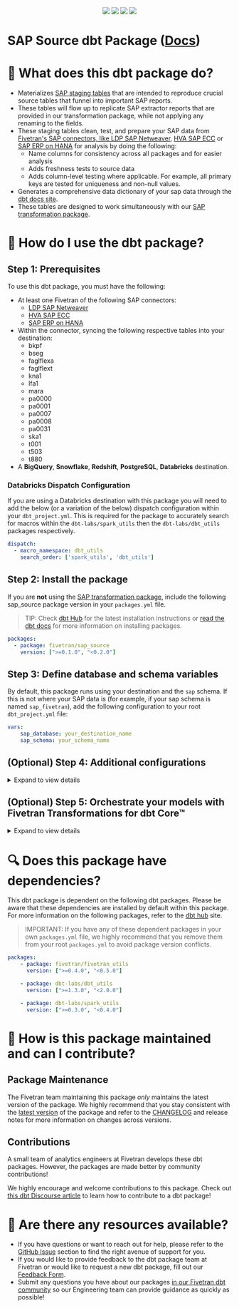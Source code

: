 <p align="center">
    <a alt="License"
        href="https://github.com/fivetran/dbt_sap_source/blob/main/LICENSE">
        <img src="https://img.shields.io/badge/License-Apache%202.0-blue.svg" /></a>
    <a alt="dbt-core">
        <img src="https://img.shields.io/badge/dbt_Core™_version->=1.3.0_<2.0.0-orange.svg" /></a>
    <a alt="Maintained?">
        <img src="https://img.shields.io/badge/Maintained%3F-yes-green.svg" /></a>
    <a alt="PRs">
        <img src="https://img.shields.io/badge/Contributions-welcome-blueviolet" /></a>
</p>

# SAP Source dbt Package ([Docs](https://fivetran.github.io/dbt_sap_source/))
# 📣 What does this dbt package do?
- Materializes [SAP staging tables](https://fivetran.github.io/dbt_sap_source/#!/overview/sap_source/models/?g_v=1&g_e=seeds) that are intended to reproduce crucial source tables that funnel into important SAP reports.
- These tables will flow up to replicate SAP extractor reports that are provided in our transformation package, while not applying any renaming to the fields.
- These staging tables clean, test, and prepare your SAP data from [Fivetran's SAP connectors, like LDP SAP Netweaver](https://fivetran.com/docs/local-data-processing/requirements/source-and-target-requirements/sap-netweaver-requirements), [HVA SAP ECC](https://fivetran.com/docs/databases/sap-erp/high-volume-agent) or [SAP ERP on HANA](https://fivetran.com/docs/databases/sap-erp/sap-erp-hana) for analysis by doing the following:
  - Name columns for consistency across all packages and for easier analysis
  - Adds freshness tests to source data
  - Adds column-level testing where applicable. For example, all primary keys are tested for uniqueness and non-null values.
- Generates a comprehensive data dictionary of your sap data through the [dbt docs site](https://fivetran.github.io/dbt_sap_source/).
- These tables are designed to work simultaneously with our [SAP transformation package](https://github.com/fivetran/dbt_sap).

# 🎯 How do I use the dbt package?
## Step 1: Prerequisites
To use this dbt package, you must have the following:
- At least one Fivetran of the following SAP connectors:
   - [LDP SAP Netweaver](https://fivetran.com/docs/local-data-processing/requirements/source-and-target-requirements/sap-netweaver-requirements)
   - [HVA SAP ECC](https://fivetran.com/docs/databases/sap-erp/high-volume-agent)
   - [SAP ERP on HANA](https://fivetran.com/docs/databases/sap-erp/sap-erp-hana) 
- Within the connector, syncing the following respective tables into your destination:
   - bkpf
   - bseg
   - faglflexa
   - faglflext
   - kna1
   - lfa1
   - mara
   - pa0000
   - pa0001
   - pa0007
   - pa0008
   - pa0031
   - ska1
   - t001
   - t503
   - t880
- A **BigQuery**, **Snowflake**, **Redshift**, **PostgreSQL**, **Databricks** destination.

### Databricks Dispatch Configuration
If you are using a Databricks destination with this package you will need to add the below (or a variation of the below) dispatch configuration within your `dbt_project.yml`. This is required for the package to accurately search for macros within the `dbt-labs/spark_utils` then the `dbt-labs/dbt_utils` packages respectively.
```yml
dispatch:
  - macro_namespace: dbt_utils
    search_order: ['spark_utils', 'dbt_utils']
```

## Step 2: Install the package
If you  are **not** using the [SAP transformation package](https://github.com/fivetran/dbt_sap), include the following sap_source package version in your `packages.yml` file. 
> TIP: Check [dbt Hub](https://hub.getdbt.com/) for the latest installation instructions or [read the dbt docs](https://docs.getdbt.com/docs/package-management) for more information on installing packages.
```yaml
packages:
  - package: fivetran/sap_source
    version: [">=0.1.0", "<0.2.0"]
```

## Step 3: Define database and schema variables
By default, this package runs using your destination and the `sap` schema. If this is not where your SAP data is (for example, if your sap schema is named `sap_fivetran`), add the following configuration to your root `dbt_project.yml` file:

```yml
vars:
    sap_database: your_destination_name
    sap_schema: your_schema_name 
```

## (Optional) Step 4: Additional configurations 
<details><summary>Expand to view details</summary>
<br>

### Change the build schema
By default, this package builds the SAP staging models within a schema titled (`<target_schema>` + `_sap_source`) in your destination. If this is not where you would like your sap staging data to be written to, add the following configuration to your root `dbt_project.yml` file:

```yml
models:
    sap_source:
      +schema: my_new_schema_name # leave blank for just the target_schema
```
    
### Change the source table references
If an individual source table has a different name than the package expects, add the table name as it appears in your destination to the respective variable:
> IMPORTANT: See this project's [`dbt_project.yml`](https://github.com/fivetran/dbt_sap_source/blob/main/dbt_project.yml) variable declarations to see the expected names.
    
```yml
vars:
    # For all SAP source tables
    sap_<default_source_table_name>_identifier: your_table_name 
```
</details>

## (Optional) Step 5: Orchestrate your models with Fivetran Transformations for dbt Core™
<details><summary>Expand to view details</summary>
<br>
    
Fivetran offers the ability for you to orchestrate your dbt project through [Fivetran Transformations for dbt Core™](https://fivetran.com/docs/transformations/dbt). Learn how to set up your project for orchestration through Fivetran in our [Transformations for dbt Core™ setup guides](https://fivetran.com/docs/transformations/dbt#setupguide).
</details>

# 🔍 Does this package have dependencies?
This dbt package is dependent on the following dbt packages. Please be aware that these dependencies are installed by default within this package. For more information on the following packages, refer to the [dbt hub](https://hub.getdbt.com/) site.
> IMPORTANT: If you have any of these dependent packages in your own `packages.yml` file, we highly recommend that you remove them from your root `packages.yml` to avoid package version conflicts.

```yml
packages:
    - package: fivetran/fivetran_utils
      version: [">=0.4.0", "<0.5.0"]

    - package: dbt-labs/dbt_utils
      version: [">=1.3.0", "<2.0.0"]

    - package: dbt-labs/spark_utils
      version: [">=0.3.0", "<0.4.0"]
```
          
# 🙌 How is this package maintained and can I contribute?
## Package Maintenance
The Fivetran team maintaining this package _only_ maintains the latest version of the package. We highly recommend that you stay consistent with the [latest version](https://hub.getdbt.com/fivetran/sap_source/latest/) of the package and refer to the [CHANGELOG](https://github.com/fivetran/dbt_sap_source/blob/main/CHANGELOG.md) and release notes for more information on changes across versions.

## Contributions
A small team of analytics engineers at Fivetran develops these dbt packages. However, the packages are made better by community contributions! 

We highly encourage and welcome contributions to this package. Check out [this dbt Discourse article](https://discourse.getdbt.com/t/contributing-to-a-dbt-package/657) to learn how to contribute to a dbt package!

# 🏪 Are there any resources available?
- If you have questions or want to reach out for help, please refer to the [GitHub Issue](https://github.com/fivetran/dbt_sap_source/issues/new/choose) section to find the right avenue of support for you.
- If you would like to provide feedback to the dbt package team at Fivetran or would like to request a new dbt package, fill out our [Feedback Form](https://www.surveymonkey.com/r/DQ7K7WW).
- Submit any questions you have about our packages [in our Fivetran dbt community](https://community.fivetran.com/t5/user-group-for-dbt/gh-p/dbt-user-group) so our Engineering team can provide guidance as quickly as possible!
